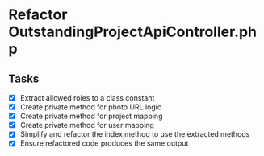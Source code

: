 # Refactor OutstandingProjectApiController.php

## Tasks

-   [x] Extract allowed roles to a class constant
-   [x] Create private method for photo URL logic
-   [x] Create private method for project mapping
-   [x] Create private method for user mapping
-   [x] Simplify and refactor the index method to use the extracted methods
-   [x] Ensure refactored code produces the same output
